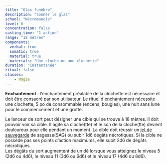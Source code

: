 ```yaml
---
title: "Glas funèbre"
description: "Sonner le glas"
school: "Nécromancie"
level: 0
concentration: false
casting_time: "1 action"
range: "18 mètres"
components:
  verbal: true
  somatic: true
  material: true
  materials: "Une cloche ou une clochette"
duration: "Instantanée"
ritual: false
classes:
    - Magie
---
```

**Enchantement** : l'enchantement préalable de la clochette est nécessaire et doit être consacré par son utilisateur. Le rituel d'enchantement nécessite une clochette, 5 po de consommable (encens, bougies), une nuit sans lune pour le commencement et une grotte.  

Le lanceur de sort peut désigner une cible qui se trouve à 18 mètres. Il doit pouvoir voir sa cible. Il agite sa cloche(tte) et le son de la cloche(tte) devient douloureux pour elle pendant un moment. La cible doit réussir un [jet de sauvegarde](/utiliser-les-caracteristiques/#jets-de-sauvegarde) de sagesse(SAG) ou subir 1d6 dégâts nécrotiques. Si la cible ne possède pas ses points d’action maximums, elle subit 2d6 de dégâts nécrotiques.	 
Les dégâts du sort augmentent de un dé lorsque vous atteignez le niveau 5 (2d6 ou 4d6), le niveau 11 (3d6 ou 6d6) et le niveau 17 (4d6 ou 8d6).
